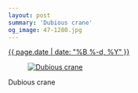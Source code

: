 ```yaml
---
layout: post
summary: 'Dubious crane'
og_image: 47-1280.jpg
---
```


<p>
 <time>
  <a href="/47">
   {{ page.date | date: "%B %-d, %Y" }}
  </a>
 </time>
 <a href="/47">
  <figure data-taken="9/9/2013">
   <img alt="Dubious crane" sizes="(min-width: 700px) 50vw, calc(100vw - 2rem)" src="{{ site.assets_url }}/47-640.jpg" srcset="{{ site.assets_url }}/47-1280.jpg 1280w, {{ site.assets_url }}/47-960.jpg 960w, {{ site.assets_url }}/47-640.jpg 640w, {{ site.assets_url }}/47-320.jpg 320w"/>
  </figure>
 </a>
 <span>
  Dubious crane
 </span>
</p>
